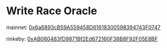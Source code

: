 
# Write Race Oracle

mainnet: [0x6a6893cB59A559458D61618300598394743F0747](https://etherscan.io/address/0x6a6893cb59a559458d61618300598394743f0747#code)

rinkeby: [0xAB060483fD9871Bf2Ed672160F38B8F92F05E8BF](https://rinkeby.etherscan.io/address/0xAB060483fD9871Bf2Ed672160F38B8F92F05E8BF#code)


